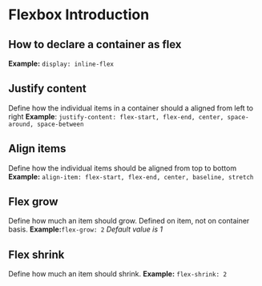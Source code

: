 # Flexbox Introduction

## How to declare a container as flex
**Example:**
`display: inline-flex`

## Justify content
Define how the individual items in a container should a aligned from left to right
**Example**: `justify-content: flex-start, flex-end, center, space-around, space-between`

## Align items
Define how the individual items should be aligned from top to bottom
**Example:** `align-item: flex-start, flex-end, center, baseline, stretch`

## Flex grow
Define how much an item should grow. Defined on item, not on container basis.
**Example:**`flex-grow: 2` *Default value is 1*

## Flex shrink
Define how much an item should shrink.
**Example:** `flex-shrink: 2`